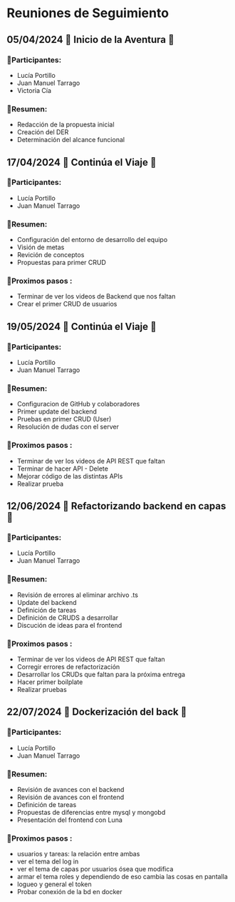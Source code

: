 # Reuniones de Seguimiento 


## 05/04/2024 🚀 Inicio de la Aventura 🚀

###  👥Participantes: 
* Lucía Portillo 
* Juan Manuel Tarrago 
* Victoria Cía

### 📝Resumen:
* Redacción de la propuesta inicial
* Creación del DER
* Determinación del alcance funcional



## 17/04/2024 🚀 Continúa el Viaje 🚀
### 👥Participantes: 
* Lucía Portillo
* Juan Manuel Tarrago
### 📝Resumen: 
* Configuración del entorno de desarrollo del equipo
* Visión de metas
* Revición de conceptos
* Propuestas para primer CRUD

### 📅Proximos pasos :
* Terminar de ver los videos de Backend que nos faltan
* Crear el primer CRUD de usuarios



## 19/05/2024 🚀 Continúa el Viaje 🚀
### 👥Participantes: 
* Lucía Portillo
* Juan Manuel Tarrago
### 📝Resumen: 
* Configuracion de GitHub y colaboradores
* Primer update del backend
* Pruebas en primer CRUD (User)
* Resolución de dudas con el server

### 📅Proximos pasos :
* Terminar de ver los videos de API REST que faltan
* Terminar de hacer API - Delete
* Mejorar código de las distintas APIs
* Realizar prueba


## 12/06/2024 🚀 Refactorizando backend en capas 🚀
### 👥Participantes: 
* Lucía Portillo
* Juan Manuel Tarrago
### 📝Resumen: 
* Revisión de errores al eliminar archivo .ts
* Update del backend
* Definición de tareas
* Definición de CRUDS a desarrollar
* Discución de ideas para el frontend

### 📅Proximos pasos :
* Terminar de ver los videos de API REST que faltan
* Corregir errores de refactorización
* Desarrollar los CRUDs que faltan para la próxima entrega
* Hacer primer boilplate
* Realizar pruebas

## 22/07/2024 🚀 Dockerización del back 🚀
### 👥Participantes: 
* Lucía Portillo
* Juan Manuel Tarrago
### 📝Resumen: 
* Revisión de avances con el backend
* Revisión de avances con el frontend
* Definición de tareas
* Propuestas de diferencias entre mysql y mongobd
* Presentación del frontend con Luna


### 📅Proximos pasos :
* usuarios y tareas: la relación entre ambas 
* ver el tema del log in 
* ver el tema de capas por usuarios ósea que modifica 
* armar el tema roles y dependiendo de eso cambia las cosas en pantalla 
* logueo y general el token
* Probar conexión de la bd en docker


